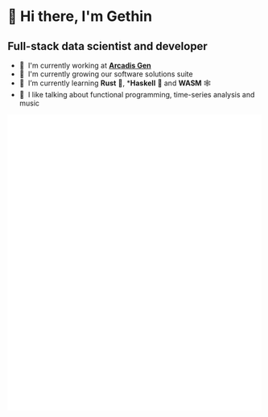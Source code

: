# 👋 Hi there, I'm Gethin

## Full-stack data scientist and developer

- :office: &nbsp;I'm currently working at **[Arcadis Gen]**
- :seedling: &nbsp;I'm currently growing our software solutions suite
- :hatching_chick: &nbsp;I’m currently learning **Rust** :crab:, ***Haskell** :purple_heart: and **WASM** :spider_web:
- :speech_balloon: &nbsp;I like talking about functional programming, time-series analysis and music

<div width=80 align="center">
  <img height=auto alt="Top Langs" src="https://raw.githubusercontent.com/grddavies/github-stats-transparent/output/generated/languages.svg" align="left"></img>

  <img height=auto src="https://raw.githubusercontent.com/grddavies/github-stats-transparent/output/generated/overview.svg" alt="grddavies' github stats" align="right"></img>
</div>

<!-- links -->

[arcadis gen]: https://ArcadisGen.com "Arcadis Gen Home"
[linkedin]: https://www.linkedin.com/in/grddavies "Gethin Davies LinkedIn"
